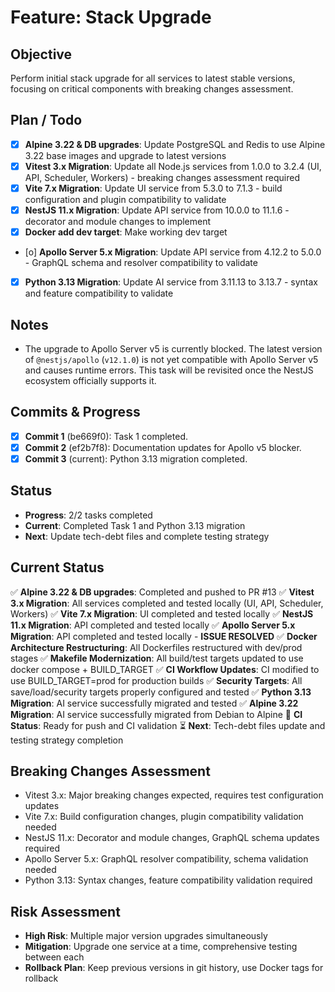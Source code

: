 # Feature: Stack Upgrade

## Objective
Perform initial stack upgrade for all services to latest stable versions, focusing on critical components with breaking changes assessment.

## Plan / Todo
- [x] **Alpine 3.22 & DB upgrades**: Update PostgreSQL and Redis to use Alpine 3.22 base images and upgrade to latest versions
- [x] **Vitest 3.x Migration**: Update all Node.js services from 1.0.0 to 3.2.4 (UI, API, Scheduler, Workers) - breaking changes assessment required
- [x] **Vite 7.x Migration**: Update UI service from 5.3.0 to 7.1.3 - build configuration and plugin compatibility to validate
- [x] **NestJS 11.x Migration**: Update API service from 10.0.0 to 11.1.6 - decorator and module changes to implement
- [x] **Docker add dev target**: Make working dev target
- [o] **Apollo Server 5.x Migration**: Update API service from 4.12.2 to 5.0.0 - GraphQL schema and resolver compatibility to validate
- [x] **Python 3.13 Migration**: Update AI service from 3.11.13 to 3.13.7 - syntax and feature compatibility to validate

## Notes
- The upgrade to Apollo Server v5 is currently blocked. The latest version of `@nestjs/apollo` (`v12.1.0`) is not yet compatible with Apollo Server v5 and causes runtime errors. This task will be revisited once the NestJS ecosystem officially supports it.

## Commits & Progress
- [x] **Commit 1** (be669f0): Task 1 completed.
- [x] **Commit 2** (ef2b7f8): Documentation updates for Apollo v5 blocker.
- [x] **Commit 3** (current): Python 3.13 migration completed.

## Status
- **Progress**: 2/2 tasks completed
- **Current**: Completed Task 1 and Python 3.13 migration
- **Next**: Update tech-debt files and complete testing strategy

## Current Status
✅ **Alpine 3.22 & DB upgrades**: Completed and pushed to PR #13
✅ **Vitest 3.x Migration**: All services completed and tested locally (UI, API, Scheduler, Workers)
✅ **Vite 7.x Migration**: UI completed and tested locally
✅ **NestJS 11.x Migration**: API completed and tested locally
✅ **Apollo Server 5.x Migration**: API completed and tested locally - **ISSUE RESOLVED**
✅ **Docker Architecture Restructuring**: All Dockerfiles restructured with dev/prod stages
✅ **Makefile Modernization**: All build/test targets updated to use docker compose + BUILD_TARGET
✅ **CI Workflow Updates**: CI modified to use BUILD_TARGET=prod for production builds
✅ **Security Targets**: All save/load/security targets properly configured and tested
✅ **Python 3.13 Migration**: AI service successfully migrated and tested
✅ **Alpine 3.22 Migration**: AI service successfully migrated from Debian to Alpine
🔄 **CI Status**: Ready for push and CI validation
⏳ **Next**: Tech-debt files update and testing strategy completion

## Breaking Changes Assessment
- Vitest 3.x: Major breaking changes expected, requires test configuration updates
- Vite 7.x: Build configuration changes, plugin compatibility validation needed
- NestJS 11.x: Decorator and module changes, GraphQL schema updates required
- Apollo Server 5.x: GraphQL resolver compatibility, schema validation needed
- Python 3.13: Syntax changes, feature compatibility validation required

## Risk Assessment
- **High Risk**: Multiple major version upgrades simultaneously
- **Mitigation**: Upgrade one service at a time, comprehensive testing between each
- **Rollback Plan**: Keep previous versions in git history, use Docker tags for rollback
